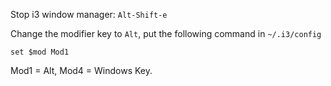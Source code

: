 Stop i3 window manager: `Alt-Shift-e`

Change the modifier key to `Alt`, put the following command in
`~/.i3/config`

```
set $mod Mod1
```

Mod1 = Alt, Mod4 = Windows Key.












